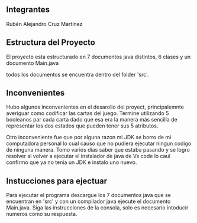 ## Integrantes
Rubén Alejandro Cruz Martínez

## Estructura del Proyecto

El proyecto esta estructurado en 7 documentos java distintos, 6 clases y un documento Main.java

todos los documentos se encuentra dentro del folder 'src'.


## Inconvenientes
Hubo algunos inconvenientes en el desarollo del proyect, principalemnte averiguar como codificar las cartas del juego. Termine utilizando 5 booleanos par cada carta dado que esa era la manera más sencilla de representar los dos estados que pueden tener sus 5 atributos.

Otro inconveniente fue que por alguna razon mi JDK se borro de mi computadora personal lo cual causo que no pudiera ejecutar ningun codigo de ninguna manera. Tomo varios días saber que estaba pasando y se logro resolver al volver a ejecutar el instalador de java de Vs code lo caul confirmo que ya no tenia un JDK e instalo uno nuevo. 

## Instucciones para ejectuar
Para ejecutar el programa descargue los 7 documentos java que se encuentran en 'src' y con un compilador java ejecute el documento Main.java. Siga las instrucciones de la consola, solo es necesario intoducir numeros como su respuesta.